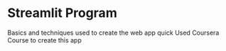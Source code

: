 # Streamlit Program
Basics and techniques used to create the web app quick
Used Coursera Course to create this app
